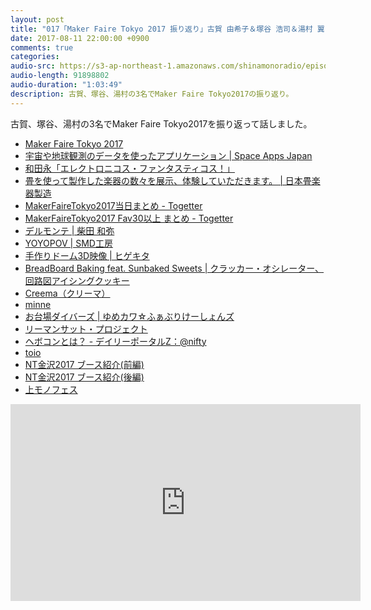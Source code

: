 ```yaml
---
layout: post
title: "017「Maker Faire Tokyo 2017 振り返り」古賀 由希子＆塚谷 浩司＆湯村 翼"
date: 2017-08-11 22:00:00 +0900
comments: true
categories:
audio-src: https://s3-ap-northeast-1.amazonaws.com/shinamonoradio/episodes/017.mp3
audio-length: 91898802
audio-duration: "1:03:49"
description: 古賀、塚谷、湯村の3名でMaker Faire Tokyo2017の振り返り。
---
```

古賀、塚谷、湯村の3名でMaker Faire Tokyo2017を振り返って話しました。

- [Maker Faire Tokyo 2017](http://makezine.jp/event/mft2017/)
- [宇宙や地球観測のデータを使ったアプリケーション | Space Apps Japan](http://makezine.jp/event/makers2017/m0288/)
- [和田永「エレクトロニコス・ファンタスティコス！」](http://makezine.jp/event/makers2017/m0214/)
- [畳を使って製作した楽器の数々を展示、体験していただきます。 | 日本畳楽器製造](http://makezine.jp/event/makers2017/m0019/)
- [MakerFaireTokyo2017当日まとめ - Togetter](https://togetter.com/li/1137599)
- [MakerFaireTokyo2017 Fav30以上 まとめ - Togetter](https://togetter.com/li/1137982)
- [デルモンテ | 柴田 和弥](http://makezine.jp/event/makers2017/m0228/)
- [YOYOPOV | SMD工房](http://makezine.jp/event/makers2017/m0161/)
- [手作りドーム3D映像 | ヒゲキタ](http://makezine.jp/event/makers2017/m0350/)
- [BreadBoard Baking feat. Sunbaked Sweets | クラッカー・オシレーター、回路図アイシングクッキー](http://makezine.jp/event/makers2017/m0207/)
- [Creema（クリーマ）](https://www.creema.jp/)
- [minne](https://minne.com/)
- [お台場ダイバーズ | ゆめカワ☆ふぁぶりけーしょんズ](http://makezine.jp/event/makers2017/m0144/)
- [リーマンサット・プロジェクト](http://makezine.jp/event/makers2017/m0080/)
- [ヘボコンとは？ - デイリーポータルZ：@nifty](https://portal.nifty.com/hebocon/whats.htm)
- [toio](http://makezine.jp/event/makers2017/toio/)
- [NT金沢2017 ブース紹介(前編)](https://www.youtube.com/watch?v=jG62-LARm7g)
- [NT金沢2017 ブース紹介(後編)](https://www.youtube.com/watch?v=6oFVuNwcG7s)
- [上モノフェス](http://fes.uemonolab.com/)

<iframe width="560" height="315" src="https://www.youtube.com/embed/2xoMAlGH8eo" frameborder="0" allowfullscreen></iframe>

